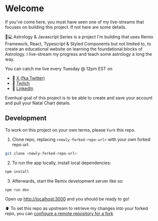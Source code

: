 # Welcome

<!-- This directory is a brief example of a [Remix](https://remix.run/docs) site that can be deployed to Vercel with zero configuration.

To get started, run the Remix cli with this template

```sh
npx create-remix@latest --template vercel/vercel/examples/remix
```

## Deploy Your Own

[![Deploy with Vercel](https://vercel.com/button)](https://vercel.com/new/clone?repository-url=https://github.com/vercel/vercel/tree/main/examples/remix&template=remix)

_Live Example: https://remix-run-template.vercel.app_

You can also deploy using the [Vercel CLI](https://vercel.com/cli):

```sh
npm i -g vercel
vercel
``` -->

If you've come here, you must have seen one of my live-streams that focuses on building this project. If not here are some details.

🔮💻 Astrology & Javascript Series is a project I'm building that uses Remix Framework, React, Typescript & Styled Components but not limited to, to create an educational website on learning the foundational blocks of Astrology. I live-stream my progress and teach some astrology a long the way.

You can catch me live every Tuesday @ 12pm EST on 
- 🔗 [X (fka Twitter)](https://twitter.com/driannavaldivia)
- 🔗 [Twitch](https://www.twitch.tv/adriannavaldivia)
- 🔗 [LinkedIn](https://www.linkedin.com/in/adriannavaldivia/)

Eventual goal of this project is to be able to create and save your account and pull your Natal Chart details.

## Development

To work on this project on your own terms, please `Fork` this repo.

1. Clone repo, replacing `<newly-forked-repo-url>` with your own forked repo url:

```sh
git clone <newly-forked-repo-url>
```

2. To run the app locally, install local dependencies:

```sh
npm install
```

3. Afterwards, start the Remix development server like so:

```sh
npm run dev
```

Open up [http://localhost:3000](http://localhost:3000) and you should be ready to go!

⬆️ To set this repo as upstream to retrieve my changes into your forked repo, you can [configure a remote repository for a fork](https://docs.github.com/en/pull-requests/collaborating-with-pull-requests/working-with-forks/configuring-a-remote-repository-for-a-fork)
